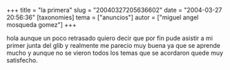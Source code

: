 +++
title = "la primera"
slug = "20040327205636602"
date = "2004-03-27 20:56:36"
[taxonomies]
tema = ["anuncios"]
autor = ["miguel angel mosqueda gomez"]
+++

hola aunque un poco retrasado quiero decir que por fin pude asistir a mi
primer junta del glib y realmente me parecio muy buena ya que se aprende
mucho y aunque no se vieron todos los temas que se acordaron quede muy
satisfecho.

